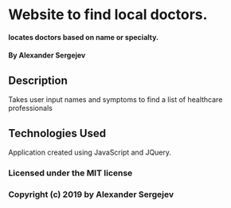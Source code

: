 #  Website to find local doctors.

#### locates doctors based on name or specialty.
#### By Alexander Sergejev

## Description

Takes user input names and symptoms to find a list of healthcare professionals


## Technologies Used

Application created using JavaScript and JQuery.

### Licensed under the MIT license

### Copyright (c) 2019 by Alexander Sergejev
